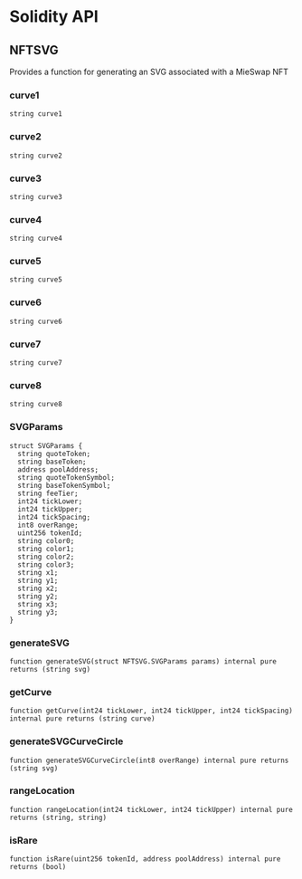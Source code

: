 # Solidity API

## NFTSVG

Provides a function for generating an SVG associated with a MieSwap NFT

### curve1

```solidity
string curve1
```

### curve2

```solidity
string curve2
```

### curve3

```solidity
string curve3
```

### curve4

```solidity
string curve4
```

### curve5

```solidity
string curve5
```

### curve6

```solidity
string curve6
```

### curve7

```solidity
string curve7
```

### curve8

```solidity
string curve8
```

### SVGParams

```solidity
struct SVGParams {
  string quoteToken;
  string baseToken;
  address poolAddress;
  string quoteTokenSymbol;
  string baseTokenSymbol;
  string feeTier;
  int24 tickLower;
  int24 tickUpper;
  int24 tickSpacing;
  int8 overRange;
  uint256 tokenId;
  string color0;
  string color1;
  string color2;
  string color3;
  string x1;
  string y1;
  string x2;
  string y2;
  string x3;
  string y3;
}
```

### generateSVG

```solidity
function generateSVG(struct NFTSVG.SVGParams params) internal pure returns (string svg)
```

### getCurve

```solidity
function getCurve(int24 tickLower, int24 tickUpper, int24 tickSpacing) internal pure returns (string curve)
```

### generateSVGCurveCircle

```solidity
function generateSVGCurveCircle(int8 overRange) internal pure returns (string svg)
```

### rangeLocation

```solidity
function rangeLocation(int24 tickLower, int24 tickUpper) internal pure returns (string, string)
```

### isRare

```solidity
function isRare(uint256 tokenId, address poolAddress) internal pure returns (bool)
```
